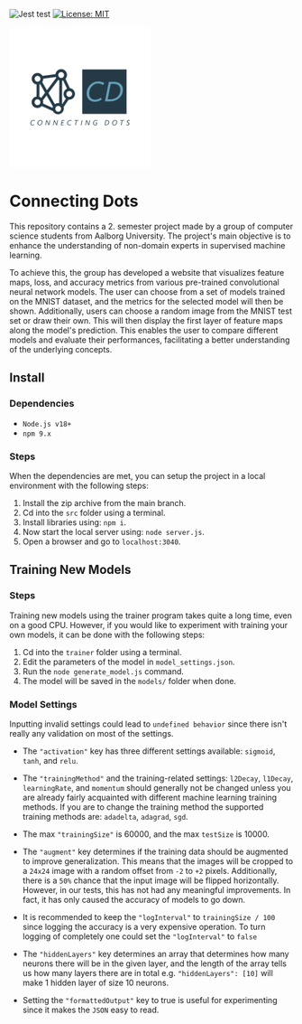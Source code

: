 ![Jest test](https://github.com/icecoldgold773/p2-project/actions/workflows/jest.yml/badge.svg?event=push) [![License: MIT](https://img.shields.io/badge/License-MIT-yellow.svg)](https://opensource.org/licenses/MIT)

<img src="https://github.com/icecoldgold773/connecting-dots/blob/main/node/public/img/NN.png" alt="Connecting Dots Logo" width="250">

# Connecting Dots 

This repository contains a 2. semester project made by a group of computer science students from Aalborg University. The project's main objective is to enhance the understanding of non-domain experts in supervised machine learning. 

To achieve this, the group has developed a website that visualizes feature maps, loss, and accuracy metrics from various pre-trained convolutional neural network models. The user can choose from a set of models trained on the MNIST dataset, and the metrics for the selected model will then be shown. Additionally, users can choose a random image from the MNIST test set or draw their own. This will then display the first layer of feature maps along the model's prediction. This enables the user to compare different models and evaluate their performances, facilitating a better understanding of the underlying concepts.

## Install

### Dependencies

- ```Node.js v18+```
- ```npm 9.x```

### Steps

When the dependencies are met, you can setup the project in a local environment with the following steps:

1) Install the zip archive from the main branch.
2) Cd into the ```src``` folder using a terminal.
3) Install libraries using: ```npm i```.
4) Now start the local server using: ```node server.js```.
5) Open a browser and go to ```localhost:3040```.

## Training New Models

### Steps

Training new models using the trainer program takes quite a long time, even on a good CPU. However, if you would like to experiment with training your own models, it can be done with the following steps:

1) Cd into the ```trainer``` folder using a terminal.
2) Edit the parameters of the model in ```model_settings.json```.
3) Run the ```node generate_model.js``` command.
4) The model will be saved in the ```models/``` folder when done.

### Model Settings

Inputting invalid settings could lead to ```undefined behavior``` since there isn't really any validation on most of the settings.

 - The ```"activation"``` key has three different settings available: ```sigmoid```, ```tanh```, and ```relu```.

 - The ```"trainingMethod"``` and the training-related settings: ```l2Decay```, ```l1Decay```, ```learningRate```, and ```momentum``` should generally not be changed unless you are already fairly acquainted with different machine learning training methods. If you are to change the training method the supported training methods are: ```adadelta```, ```adagrad```, ```sgd```.
 - The max ```"trainingSize"``` is 60000, and the max ```testSize``` is 10000.
 - The ```"augment"``` key determines if the training data should be augmented to improve generalization. This means that the images will be cropped to a ```24x24``` image with a random offset from ```-2``` to ```+2``` pixels. Additionally, there is a ```50%``` chance that the input image will be flipped horizontally. However, in our tests, this has not had any meaningful improvements. In fact, it has only caused the accuracy of models to go down.
 - It is recommended to keep the ```"logInterval"``` to ```trainingSize / 100``` since logging the accuracy is a very expensive operation. To turn logging of completely one could set the ```"logInterval"``` to ```false```
 - The ```"hiddenLayers"``` key determines an array that determines how many neurons there will be in the given layer, and the length of the array tells us how many layers there are in total e.g. ```"hiddenLayers": [10]``` will make 1 hidden layer of size 10 neurons.
 - Setting the ```"formattedOutput"``` key to true is useful for experimenting since it makes the ```JSON``` easy to read.
